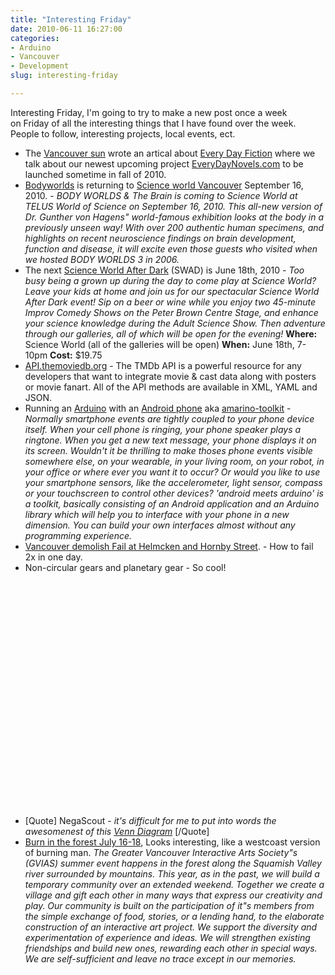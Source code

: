 ```yaml
---
title: "Interesting Friday"
date: 2010-06-11 16:27:00
categories:
- Arduino
- Vancouver
- Development
slug: interesting-friday

---
```


Interesting Friday, I'm going to try to make a new post once a week on Friday of all the interesting things that I have found over the week. People to follow, interesting projects, local events, ect.
<ul>
	<li>The <a href="http://www.vancouversun.com/news/Vancouver+ebsite+serves+bite+sized+morsels+fiction/3132826/story.html?id=3132826">Vancouver sun</a> wrote an artical about <a href="http://www.everydayfiction.com/">Every Day Fiction</a> where we talk about our newest upcoming project <a href="http://www.everydaynovels.com/">EveryDayNovels.com</a> to be launched sometime in fall of 2010.</li>
	<li><a href="http://www.bodyworlds.com/en.html">Bodyworlds</a> is returning to <a href="http://www.scienceworld.ca/bodyworlds">Science world Vancouver</a> September 16, 2010. -
<em>BODY WORLDS &amp; The Brain is coming to Science World at TELUS World of Science on September 16, 2010. This all-new version of Dr. Gunther von Hagens&quot; world-famous exhibition looks at the body in a previously unseen way! With over 200 authentic human specimens, and highlights on recent neuroscience findings on brain development, function and disease, it will excite even those guests who visited when we hosted BODY WORLDS 3 in 2006.</em></li>
	<li>The next <a href="http://www.scienceworld.ca/swad">Science World After Dark</a> (SWAD) is June 18th, 2010 -
<em>Too busy being a grown up during the day to come play at Science World? Leave your kids at home and join us for our spectacular Science World After Dark event! Sip on a beer or wine while you enjoy two 45-minute Improv Comedy Shows on the Peter Brown Centre Stage, and enhance your science knowledge during the Adult Science Show. Then adventure through our galleries, all of which will be open for the evening!</em>
<strong>Where:</strong> Science World (all of the galleries will be open)
<strong>When:</strong> June 18th, 7-10pm
<strong>Cost:</strong> $19.75</li>
	<li><a href="http://api.themoviedb.org/">API.themoviedb.org</a> - The TMDb API is a powerful resource for any developers that want to integrate movie &amp; cast data along with posters or movie fanart. All of the API methods are available in XML, YAML and JSON.</li>
	<li>Running an <a href="http://www.arduino.cc/">Arduino</a> with an <a href="http://www.android.com/">Android phone</a> aka <a href="http://www.amarino-toolkit.net/index.php">amarino-toolkit</a> -
<em>Normally smartphone events are tightly coupled to your phone device itself. When your cell phone is ringing, your phone speaker plays a ringtone. When you get a new text message, your phone displays it on its screen. Wouldn't it be thrilling to make thoses phone events visible somewhere else, on your wearable, in your living room, on your robot, in your office or where ever you want it to occur? Or would you like to use your smartphone sensors, like the accelerometer, light sensor, compass or your touchscreen to control other devices? 'android meets arduino' is a toolkit, basically consisting of an Android application and an Arduino library which will help you to interface with your phone in a new dimension. You can build your own interfaces almost without any programming experience.</em></li>
	<li><a href="http://www.straight.com/article-328842/vancouver/vancouver-demo-fail">Vancouver demolish Fail at Helmcken and Hornby Street</a>. - How to fail 2x in one day.</li>
	<li>Non-circular gears and planetary gear - So cool!
<object classid="clsid:d27cdb6e-ae6d-11cf-96b8-444553540000" width="480" height="385" codebase="http://download.macromedia.com/pub/shockwave/cabs/flash/swflash.cab#version=6,0,40,0"><param name="allowFullScreen" value="true" /><param name="allowscriptaccess" value="always" /><param name="src" value="http://www.youtube.com/v/y2vRkXoTWqc&amp;hl=en_US&amp;fs=1&amp;" /><param name="allowfullscreen" value="true" /><embed type="application/x-shockwave-flash" width="480" height="385" src="http://www.youtube.com/v/y2vRkXoTWqc&amp;hl=en_US&amp;fs=1&amp;" allowscriptaccess="always" allowfullscreen="true"></embed></object></li>
	<li>[Quote] NegaScout - <em>it's difficult for me to put into words the awesomenest of this <a href="http://www.neatorama.com/2010/06/11/a-simple-venn-diagram/">Venn Diagram</a></em> [/Quote]</li>
	<li><a href="http://burnintheforest.com/">Burn in the forest July 16-18</a>, Looks interesting, like a westcoast version of burning man.
<em>The Greater Vancouver Interactive Arts Society&quot;s (GVIAS) summer event happens in the forest along the Squamish Valley river surrounded by mountains. This year, as in the past, we will build a temporary community over an extended weekend. Together we create a village and gift each other in many ways that express our creativity and play. Our community is built on the participation of it&quot;s members from the simple exchange of food, stories, or a lending hand, to the elaborate construction of an interactive art project. We support the diversity and experimentation of experience and ideas. We will strengthen existing friendships and build new ones, rewarding each other in special ways. We are self-sufficient and leave no trace except in our memories.</em></li>
</ul>
